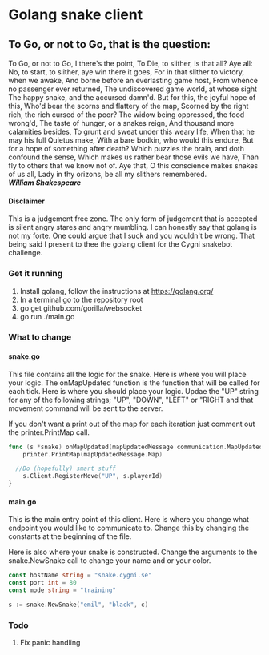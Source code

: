 # Golang snake client

## To Go, or not to Go, that is the question:

>
To Go, or not to Go, I there's the point,
To Die, to slither, is that all? Aye all:
No, to start, to slither, aye win there it goes,
For in that slither to victory, when we awake,
And borne before an everlasting game host,
From whence no passenger ever returned,
The undiscovered game world, at whose sight
The happy snake, and the accursed damn'd.
But for this, the joyful hope of this,
Who'd bear the scorns and flattery of the map,
Scorned by the right rich, the rich cursed of the poor?
The widow being oppressed, the food wrong'd,
The taste of hunger, or a snakes reign,
And thousand more calamities besides,
To grunt and sweat under this weary life,
When that he may his full Quietus make,
With a bare bodkin, who would this endure,
But for a hope of something after death?
Which puzzles the brain, and doth confound the sense,
Which makes us rather bear those evils we have,
Than fly to others that we know not of.
Aye that, O this conscience makes snakes of us all,
Lady in thy orizons, be all my slithers remembered. <br /> ***William Shakespeare***

#### Disclaimer
This is a judgement free zone. The only form of judgement that is accepted is silent angry stares and angry mumbling. I can honestly say that golang is not my forte. One could argue that I suck and you wouldn't be wrong. That being said I present to thee the golang client for the Cygni snakebot challenge.

### Get it running

1. Install golang, follow the instructions at https://golang.org/
2. In a terminal go to the repository root
3. go get github.com/gorilla/websocket
4. go run ./main.go


### What to change

#### snake.go

This file contains all the logic for the snake. Here is where you will place your logic.
The onMapUpdated function is the function that will be called for each tick. Here is where you should place your logic. Updae the "UP" string for any of the following strings; "UP", "DOWN", "LEFT" or "RIGHT and that movement command will be sent to the server.

If you don't want a print out of the map for each iteration just comment out the printer.PrintMap call.

```go
func (s *snake) onMapUpdated(mapUpdatedMessage communication.MapUpdatedMessage) {
	printer.PrintMap(mapUpdatedMessage.Map)

  //Do (hopefully) smart stuff
	s.Client.RegisterMove("UP", s.playerId)
}
```

#### main.go

This is the main entry point of this client.
Here is where you change what endpoint you would like to communicate to. Change this by changing the constants at the beginning of the file.

Here is also where your snake is constructed. Change the arguments to the snake.NewSnake call to change your name and or your color.

```go
const hostName string = "snake.cygni.se"
const port int = 80
const mode string = "training"

s := snake.NewSnake("emil", "black", c)
```

### Todo

1. Fix panic handling
